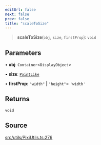 ```yaml
---
editUrl: false
next: false
prev: false
title: "scaleToSize"
---
```


> **scaleToSize**(`obj`, `size`, `firstProp`): `void`

## Parameters

• **obj**: `Container`\<`DisplayObject`\>

• **size**: [`PointLike`](/api/type-aliases/pointlike/)

• **firstProp**: `"width"` \| `"height"`= `'width'`

## Returns

`void`

## Source

[src/utils/PixiUtils.ts:276](https://github.com/relishinc/dill-pixel/blob/10f512f7f577ca5e74162827f11215b28df5ca97/src/utils/PixiUtils.ts#L276)
